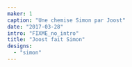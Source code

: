 ```yaml
---
maker: 1
caption: "Une chemise Simon par Joost"
date: "2017-03-28"
intro: "FIXME_no_intro"
title: "Joost fait Simon"
designs:
  - "simon"
---
```


